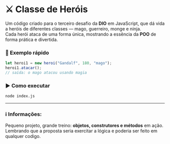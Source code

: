 # ⚔️ Classe de Heróis

Um código criado para o terceiro desafio da **DIO** em JavaScript, que dá vida a heróis de diferentes classes — mago, guerreiro, monge e ninja.  
Cada herói ataca de uma forma única, mostrando a essência da **POO** de forma prática e divertida.

### 🚀 Exemplo rápido
```js
let heroi1 = new heroi("Gandalf", 180, "mago");
heroi1.atacar(); 
// saída: o mago atacou usando magia
```

### ▶️ Como executar
```bash
node index.js
```

---
### ℹ️ Informações:
Pequeno projeto, grande treino: **objetos, construtores e métodos** em ação.  
Lembrando que a proposta seria exercitar a lógica e poderia ser feito em qualquer codigo.
